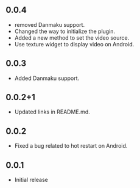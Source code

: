 

## 0.0.4

* removed Danmaku support.
* Changed the way to initialize the plugin.
* Added a new method to set the video source.
* Use texture widget to display video on Android.

## 0.0.3

* Added Danmaku support.

## 0.0.2+1

* Updated links in README.md.

## 0.0.2

* Fixed a bug related to hot restart on Android.

## 0.0.1

* Initial release
